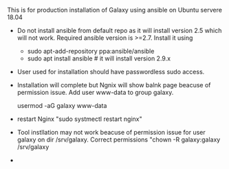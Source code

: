 This is for production installation of Galaxy using ansible on Ubuntu servere 18.04
- Do not install ansible from default repo as it will install version 2.5 which will not work. Required ansible version is >=2.7. Install it using 
    - sudo apt-add-repository ppa:ansible/ansible
    - sudo apt install ansible # it will install version 2.9.x
- User used for installation should have passwordless sudo access.
- Installation will complete but Ngnix will show balnk page beacuse of permission issue. Add user www-data to group galaxy.

    usermod -aG galaxy www-data
- restart Nginx "sudo systmectl restart nginx"
- Tool instllation may not work beacuse of permission issue for user galaxy on dir /srv/galaxy. Correct permissions "chown -R galaxy:galaxy /srv/galaxy
-

